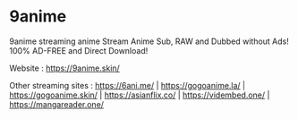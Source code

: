 # 9anime
9anime streaming anime
Stream Anime Sub, RAW and Dubbed without Ads! 100% AD-FREE and Direct Download! 

Website : https://9anime.skin/


Other streaming sites :
https://6ani.me/ | 
https://gogoanime.la/ | 
https://gogoanime.skin/ | 
https://asianflix.co/ | 
https://vidembed.one/ | 
https://mangareader.one/

